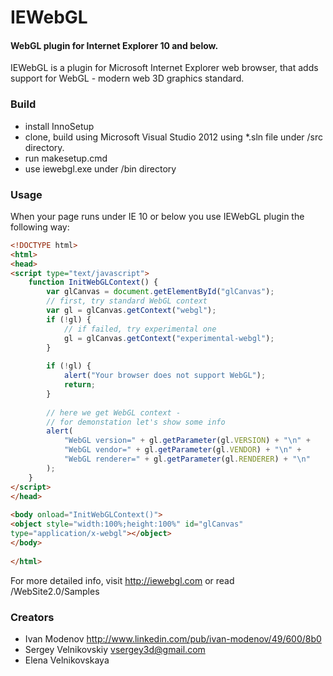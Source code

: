 IEWebGL
=======

#### WebGL plugin for Internet Explorer 10 and below. ####

IEWebGL is a plugin for Microsoft Internet Explorer web browser, that adds support for WebGL - modern web 3D graphics standard.

### Build ###

- install InnoSetup
- clone, build using Microsoft Visual Studio 2012 using *.sln file under /src directory.
- run makesetup.cmd
- use iewebgl.exe under /bin directory

### Usage ###

When your page runs under IE 10 or below you use IEWebGL plugin the following way:

```html
<!DOCTYPE html>
<html>
<head>
<script type="text/javascript">
    function InitWebGLContext() {
        var glCanvas = document.getElementById("glCanvas");
        // first, try standard WebGL context
        var gl = glCanvas.getContext("webgl");
        if (!gl) {
            // if failed, try experimental one
            gl = glCanvas.getContext("experimental-webgl");
        }
 
        if (!gl) {
            alert("Your browser does not support WebGL");
            return;
        }
 
        // here we get WebGL context - 
        // for demonstation let's show some info
        alert(
            "WebGL version=" + gl.getParameter(gl.VERSION) + "\n" +
            "WebGL vendor=" + gl.getParameter(gl.VENDOR) + "\n" +
            "WebGL renderer=" + gl.getParameter(gl.RENDERER) + "\n"
        );
    }
</script>
</head>
 
<body onload="InitWebGLContext()">
<object style="width:100%;height:100%" id="glCanvas"
type="application/x-webgl"></object>
</body>
 
</html>
```

For more detailed info, visit http://iewebgl.com or read /WebSite2.0/Samples


### Creators ###

- Ivan Modenov http://www.linkedin.com/pub/ivan-modenov/49/600/8b0
- Sergey Velnikovskiy vsergey3d@gmail.com
- Elena Velnikovskaya